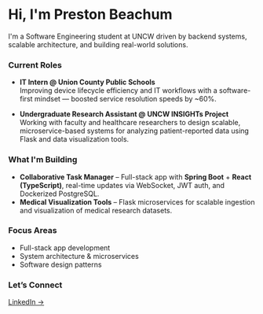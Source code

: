 # Hi, I'm Preston Beachum 

I'm a Software Engineering student at UNCW driven by backend systems, scalable architecture, and building real-world solutions.

###  Current Roles
- **IT Intern @ Union County Public Schools**  
  Improving device lifecycle efficiency and IT workflows with a software-first mindset — boosted service resolution speeds by ~60%.

- **Undergraduate Research Assistant @ UNCW INSIGHTs Project**  
  Working with faculty and healthcare researchers to design scalable, microservice-based systems for analyzing patient-reported data using Flask and data visualization tools.

###  What I'm Building
-  **Collaborative Task Manager** – Full-stack app with **Spring Boot** + **React (TypeScript)**, real-time updates via WebSocket, JWT auth, and Dockerized PostgreSQL.
-  **Medical Visualization Tools** – Flask microservices for scalable ingestion and visualization of medical research datasets.

###  Focus Areas
- Full-stack app development  
- System architecture & microservices  
- Software design patterns  

###  Let’s Connect
[LinkedIn →](https://www.linkedin.com/in/preston-beachum-a3b7b12ba)

<!--
**prestonbeachum/prestonbeachum** is a ✨ _special_ ✨ repository because its `README.md` (this file) appears on your GitHub profile.

Here are some ideas to get you started:

- 🔭 I’m currently working on ...
- 🌱 I’m currently learning ...
- 👯 I’m looking to collaborate on ...
- 🤔 I’m looking for help with ...
- 💬 Ask me about ...
- 📫 How to reach me: ...
- 😄 Pronouns: ...
- ⚡ Fun fact: ...
-->

